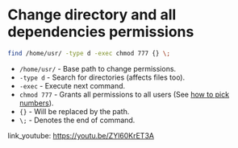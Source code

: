# Change directory and all dependencies permissions

```bash
find /home/usr/ -type d -exec chmod 777 {} \;
```

- `/home/usr/` - Base path to change permissions.
- `-type d` - Search for directories (affects files too).
- `-exec` - Execute next command.
- `chmod 777` - Grants all permissions to all users (See [how to pick numbers](/bash/chmod)).
- `{}` - Will be replaced by the path.
- `\;` - Denotes the end of command.


link_youtube: https://youtu.be/ZYl60KrET3A
